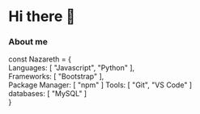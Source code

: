 # Hi there 👋

### About me

const Nazareth = { <br>
  Languages: [ "Javascript", "Python" ], <br>
  Frameworks: [ "Bootstrap" ], <br>
  Package Manager: [ "npm" ]
  Tools: [ "Git", "VS Code" ] <br>
  databases: [ "MySQL" ] <br>
}
